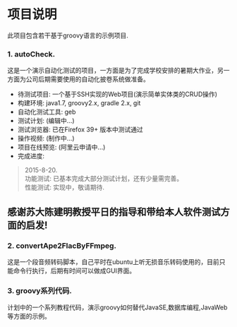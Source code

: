# 项目说明
此项目包含若干基于groovy语言的示例项目.
### 1. **autoCheck**.
这是一个演示自动化测试的项目，一方面是为了完成学校安排的暑期大作业，另一方面为公司后期需要使用的自动化披卷系统做准备。
* 待测试项目: 一个基于SSH实现的Web项目(演示简单实体类的CRUD操作)
* 构建环境: java1.7, groovy2.x, gradle 2.x, git
* 自动化测试工具: geb
* 测试计划: (编辑中...)
* 测试浏览器: 已在Firefox 39+ 版本中测试通过
* 操作视频: (制作中...)
* 项目在线预览: (阿里云申请中...)
* 完成进度:  

> 2015-8-20.  
> 功能测试: 已基本完成大部分测试计划，还有少量需完善。  
> 性能测试: 实现中，敬请期待.  
## 感谢苏大陈建明教授平日的指导和带给本人软件测试方面的启发!

### 2. **convertApe2FlacByFFmpeg**.
这是一个段音频转码脚本，自己平时在ubuntu上听无损音乐转码使用的，目前只能命令行执行，后期有时间可以做成GUI界面。

### 3. groovy系列代码.
计划中的一个系列教程代码，演示groovy如何替代JavaSE,数据库编程,JavaWeb等方面的示例。
